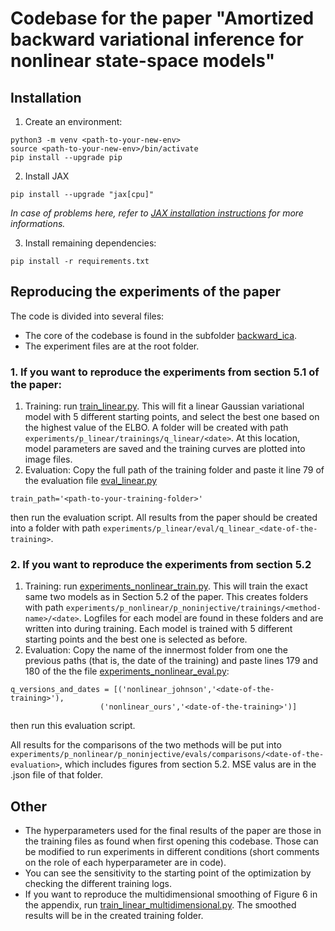 # Codebase for the paper "Amortized backward variational inference for nonlinear state-space models"

## Installation 

1. Create an environment:
```shell 
python3 -m venv <path-to-your-new-env>
source <path-to-your-new-env>/bin/activate
pip install --upgrade pip
``` 
2. Install JAX
```shell
pip install --upgrade "jax[cpu]"
```

*In case of problems here, refer to [JAX installation instructions](https://github.com/google/jax#installation) for more informations.*

3. Install remaining dependencies: 

```shell 
pip install -r requirements.txt
```


## Reproducing the experiments of the paper

The code is divided into several files: 
- The core of the codebase is found in the subfolder [backward_ica](backward_ica).
- The experiment files are at the root folder. 

### 1. If you want to reproduce the experiments from section 5.1 of the paper:
1. Training: run [train_linear.py](train_linear.py). This will fit a linear Gaussian variational model with 5 different starting points, and select the best one based on the highest value of the ELBO. A folder will be created with path `experiments/p_linear/trainings/q_linear/<date>`. At this location, model parameters are saved and the training curves are plotted into image files.
2. Evaluation: Copy the full path of the training folder and paste it line 79 of the evaluation file [eval_linear.py](eval_linear.py)
```shell
train_path='<path-to-your-training-folder>'
```
then run the evaluation script. All results from the paper should be created into a folder with path `experiments/p_linear/eval/q_linear_<date-of-the-training>`.

### 2. If you want to reproduce the experiments from section 5.2

1. Training: run [experiments_nonlinear_train.py](experiments_nonlinear_train.py). This will train the exact same two models as in Section 5.2 of the paper. This creates folders with path `experiments/p_nonlinear/p_noninjective/trainings/<method-name>/<date>`. Logfiles for each model are found in these folders and are written into during training. Each model is trained with 5 different starting points and the best one is selected as before. 
2. Evaluation: Copy the name of the innermost folder from one the previous paths (that is, the date of the training) and paste lines 179 and 180 of the the file [experiments_nonlinear_eval.py](experiments_nonlinear_eval.py):
```shell 
q_versions_and_dates = [('nonlinear_johnson','<date-of-the-training>'),
                    ('nonlinear_ours','<date-of-the-training>')]

```
then run this evaluation script.

All results for the comparisons of the two methods will be put into `experiments/p_nonlinear/p_noninjective/evals/comparisons/<date-of-the-evaluation>`, which includes figures from section 5.2. MSE valus are in the .json file of that folder.

## Other 

- The hyperparameters used for the final results of the paper are those in the training files as found when first opening this codebase. Those can be modified to run experiments in different conditions (short comments on the role of each hyperparameter are in code). 
- You can see the sensitivity to the starting point of the optimization by checking the different training logs. 
- If you want to reproduce the multidimensional smoothing of Figure 6 in the appendix, run [train_linear_multidimensional.py](train_linear_multidimensional.py). The smoothed results will be in the created training folder.
